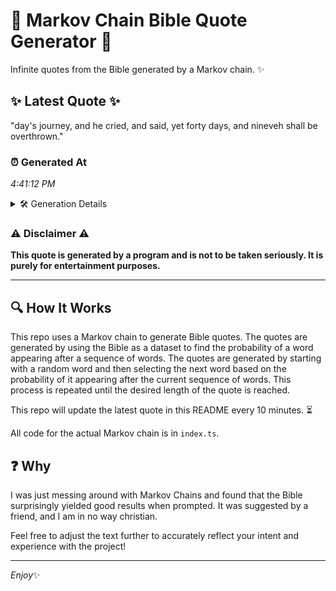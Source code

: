 # 📖 Markov Chain Bible Quote Generator 📖

Infinite quotes from the Bible generated by a Markov chain. ✨

## ✨ Latest Quote ✨
"day's journey, and he cried, and said, yet forty days, and nineveh shall be overthrown."

### ⏰ Generated At
*4:41:12 PM*

<details>
    <summary>🛠️ Generation Details</summary>
    <p>
        <strong>🌱 Seed:</strong> day's<br>
        <strong>🔄 Iterations:</strong> 14<br>
        <strong>📜 Context History:</strong><br>[ day's ]: journey,<br>[ day's, journey, ]: and<br>[ day's, journey,, and ]: he<br>[ day's, journey,, and, he ]: cried,<br>[ day's, journey,, and, he, cried, ]: and<br>[ day's, journey,, and, he, cried,, and ]: said,<br>[ journey,, and, he, cried,, and, said, ]: yet<br>[ and, he, cried,, and, said,, yet ]: forty<br>[ he, cried,, and, said,, yet, forty ]: days,<br>[ cried,, and, said,, yet, forty, days, ]: and<br>[ and, said,, yet, forty, days,, and ]: nineveh<br>[ said,, yet, forty, days,, and, nineveh ]: shall<br>[ yet, forty, days,, and, nineveh, shall ]: be<br>[ forty, days,, and, nineveh, shall, be ]: overthrown.<br>
    </p>
</details>

### ⚠️ Disclaimer ⚠️
**This quote is generated by a program and is not to be taken seriously. It is purely for entertainment purposes.**

---

## 🔍 How It Works

This repo uses a Markov chain to generate Bible quotes. The quotes are generated by using the Bible as a dataset to find the probability of a word appearing after a sequence of words. The quotes are generated by starting with a random word and then selecting the next word based on the probability of it appearing after the current sequence of words. This process is repeated until the desired length of the quote is reached.

This repo will update the latest quote in this README every 10 minutes. ⏳

All code for the actual Markov chain is in `index.ts`.

## ❓ Why

I was just messing around with Markov Chains and found that the Bible surprisingly yielded good results when prompted. 
It was suggested by a friend, and I am in no way christian.

Feel free to adjust the text further to accurately reflect your intent and experience with the project!

---

*Enjoy*✨
